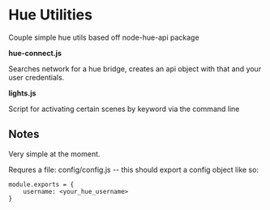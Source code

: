 # Hue Utilities

Couple simple hue utils based off node-hue-api package

**hue-connect.js**

Searches network for a hue bridge, creates an api object with that and your user credentials.

**lights.js**

Script for activating certain scenes by keyword via the command line


## Notes

Very simple at the moment. 

Requres a file: config/config.js -- this should export a config object like so: 
 
	module.exports = {
		username: <your_hue_username>
	} 